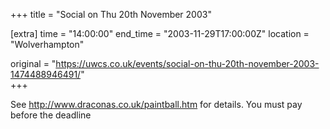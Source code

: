 +++
title = "Social on Thu 20th November 2003"

[extra]
time = "14:00:00"
end_time = "2003-11-29T17:00:00Z"
location = "Wolverhampton"

original = "https://uwcs.co.uk/events/social-on-thu-20th-november-2003-1474488946491/"    
+++

See http://www.draconas.co.uk/paintball.htm for details. You must pay before the deadline

